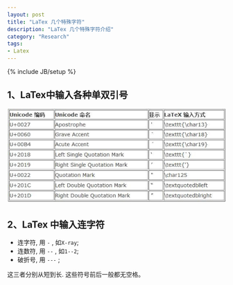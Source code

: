 ```yaml
---
layout: post
title: "LaTex 几个特殊字符"
description: "LaTex 几个特殊字符介绍"
category: "Research"
tags:
- Latex
---
```

{% include JB/setup %} 

## 1、LaTex中输入各种单双引号  

![sign](/assets/uploads/2011/10/latex.jpg)  



## 2、LaTex 中输入连字符
- 连字符, 用 `-` , 如`X-ray`;
- 连数符, 用 `--` , 如`1--2`;
- 破折号, 用 `---` ;

这三者分别从短到长. 这些符号前后一般都无空格。
